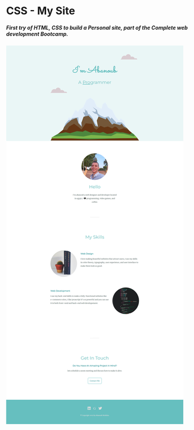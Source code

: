 # CSS - My Site

##### First try of HTML, CSS to build a Personal site, part of the Complete web development Bootcamp.

![CSS - My Site on desktop](/desktop_version.png)
